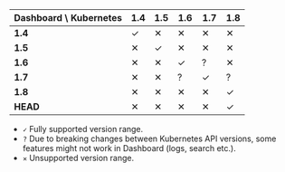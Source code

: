 | Dashboard \ Kubernetes | 1.4 | 1.5 | 1.6 | 1.7 | 1.8 |
|------------------------|-----|-----|-----|-----|-----|
| **1.4**                | ✓   | ✕   | ✕   | ✕   | ✕   |
| **1.5**                | ✕   | ✓   | ✕   | ✕   | ✕   |
| **1.6**                | ✕   | ✕   | ✓   | ?   | ✕   |
| **1.7**                | ✕   | ✕   | ?   | ✓   | ?   |
| **1.8**                | ✕   | ✕   | ✕   | ✕   | ✓   |
| **HEAD**               | ✕   | ✕   | ✕   | ✕   | ✓   |

- `✓` Fully supported version range.
- `?` Due to breaking changes between Kubernetes API versions, some features might not work in Dashboard (logs, search
etc.).
- `✕` Unsupported version range.